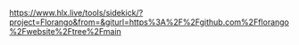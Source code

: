 https://www.hlx.live/tools/sidekick/?project=Florango&from=&giturl=https%3A%2F%2Fgithub.com%2Fflorango%2Fwebsite%2Ftree%2Fmain